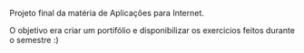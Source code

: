 Projeto final da matéria de Aplicações para Internet.

O objetivo era criar um portifólio e disponibilizar os exercicios feitos durante o semestre :)